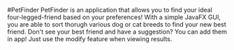 #PetFinder
PetFinder is an application that allows you to find your ideal four-legged-friend based on your preferences! 
With a simple JavaFX GUI, you are able to sort thorugh various dog or cat breeds to find your new best friend.
Don't see your best friend and have a suggestion? You can add them in app! Just use the modify feature when viewing results.

